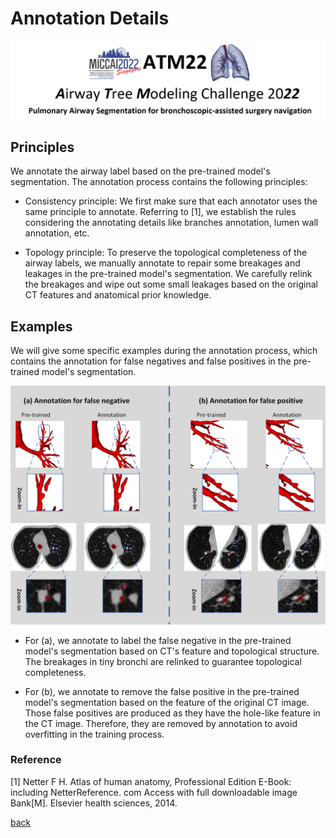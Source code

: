 # Annotation Details

<div align=center><img src="https://raw.githubusercontent.com/Puzzled-Hui/puzzled-hui.github.io/main/ATM/figures/titlepage.png"></div>

## Principles

We annotate the airway label based on the pre-trained model's segmentation. The annotation process contains the following principles:

* Consistency principle: We first make sure that each annotator uses the same principle to annotate. Referring to [1], we establish the rules considering the annotating details like branches annotation, lumen wall annotation, etc.

* Topology principle: To preserve the topological completeness of the airway labels, we manually annotate to repair some breakages and leakages in the pre-trained model's segmentation. We carefully relink the breakages and wipe out some small leakages based on the original CT features and anatomical prior knowledge.


## Examples

We will give some specific examples during the annotation process, which contains the annotation for false negatives and false positives in the pre-trained model's segmentation.

<div align = center><img src="https://raw.githubusercontent.com/Puzzled-Hui/puzzled-hui.github.io/main/ATM/figures/Annotation_details.png"></div>

* For (a), we annotate to label the false negative in the pre-trained model's segmentation based on CT's feature and topological structure. The breakages in tiny bronchi are relinked to guarantee topological completeness.

* For (b), we annotate to remove the false positive in the pre-trained model's segmentation based on the feature of the original CT image. Those false positives are produced as they have the hole-like feature in the CT image. Therefore, they are removed by annotation to avoid overfitting in the training process.


### Reference
[1] Netter F H. Atlas of human anatomy, Professional Edition E-Book: including NetterReference. com Access with full downloadable image Bank[M]. Elsevier health sciences, 2014.

[back](./index.md)